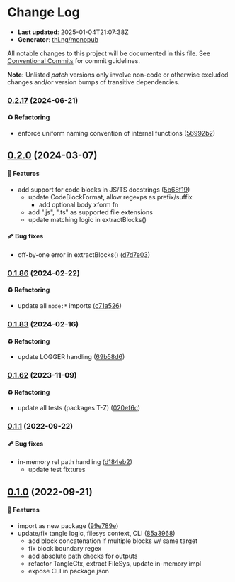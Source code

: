 # Change Log

- **Last updated**: 2025-01-04T21:07:38Z
- **Generator**: [thi.ng/monopub](https://thi.ng/monopub)

All notable changes to this project will be documented in this file.
See [Conventional Commits](https://conventionalcommits.org/) for commit guidelines.

**Note:** Unlisted _patch_ versions only involve non-code or otherwise excluded changes
and/or version bumps of transitive dependencies.

### [0.2.17](https://github.com/thi-ng/umbrella/tree/@thi.ng/tangle@0.2.17) (2024-06-21)

#### ♻️ Refactoring

- enforce uniform naming convention of internal functions ([56992b2](https://github.com/thi-ng/umbrella/commit/56992b2))

## [0.2.0](https://github.com/thi-ng/umbrella/tree/@thi.ng/tangle@0.2.0) (2024-03-07)

#### 🚀 Features

- add support for code blocks in JS/TS docstrings ([5b68f19](https://github.com/thi-ng/umbrella/commit/5b68f19))
  - update CodeBlockFormat, allow regexps as prefix/suffix
    - add optional body xform fn
  - add ".js", ".ts" as supported file extensions
  - update matching logic in extractBlocks()

#### 🩹 Bug fixes

- off-by-one error in extractBlocks() ([d7d7e03](https://github.com/thi-ng/umbrella/commit/d7d7e03))

### [0.1.86](https://github.com/thi-ng/umbrella/tree/@thi.ng/tangle@0.1.86) (2024-02-22)

#### ♻️ Refactoring

- update all `node:*` imports ([c71a526](https://github.com/thi-ng/umbrella/commit/c71a526))

### [0.1.83](https://github.com/thi-ng/umbrella/tree/@thi.ng/tangle@0.1.83) (2024-02-16)

#### ♻️ Refactoring

- update LOGGER handling ([69b58d6](https://github.com/thi-ng/umbrella/commit/69b58d6))

### [0.1.62](https://github.com/thi-ng/umbrella/tree/@thi.ng/tangle@0.1.62) (2023-11-09)

#### ♻️ Refactoring

- update all tests (packages T-Z) ([020ef6c](https://github.com/thi-ng/umbrella/commit/020ef6c))

### [0.1.1](https://github.com/thi-ng/umbrella/tree/@thi.ng/tangle@0.1.1) (2022-09-22)

#### 🩹 Bug fixes

- in-memory rel path handling ([d184eb2](https://github.com/thi-ng/umbrella/commit/d184eb2))
  - update test fixtures

## [0.1.0](https://github.com/thi-ng/umbrella/tree/@thi.ng/tangle@0.1.0) (2022-09-21)

#### 🚀 Features

- import as new package ([99e789e](https://github.com/thi-ng/umbrella/commit/99e789e))
- update/fix tangle logic, filesys context, CLI ([85a3968](https://github.com/thi-ng/umbrella/commit/85a3968))
  - add block concatenation if multiple blocks w/ same target
  - fix block boundary regex
  - add absolute path checks for outputs
  - refactor TangleCtx, extract FileSys, update in-memory impl
  - expose CLI in package.json
